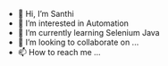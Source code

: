 - 👋 Hi, I’m Santhi
- 👀 I’m interested in Automation
- 🌱 I’m currently learning Selenium Java
- 💞️ I’m looking to collaborate on ...
- 📫 How to reach me ...

<!---
SanthiNa/SanthiNa is a ✨ special ✨ repository because its `README.md` (this file) appears on your GitHub profile.
You can click the Preview link to take a look at your changes.
--->

